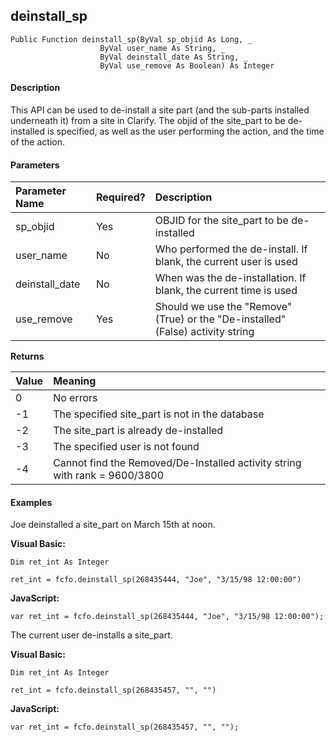 deinstall_sp
------------

```
Public Function deinstall_sp(ByVal sp_objid As Long, _
					ByVal user_name As String, _
					ByVal deinstall_date As String, _
                  	ByVal use_remove As Boolean) As Integer
```

#### Description

This API can be used to de-install a site part (and the sub-parts installed underneath it) from a site in Clarify. The objid of the site_part to be de-installed is specified, as well as the user performing the action, and the time of the action.

#### Parameters

| Parameter Name | Required? | Description |
|:--- |:--- |:--- |
| sp_objid | Yes | OBJID for the site_part to be de-installed |
| user_name | No | Who performed the de-install. If blank, the current user is used |
| deinstall_date | No | When was the de-installation. If blank, the current time is used |
| use_remove | Yes | Should we use the "Remove" (True) or the "De-installed" (False) activity string |

**Returns**

| Value | Meaning |
|:--- |:--- |
| 0 | No errors |
| -1 | The specified site_part is not in the database |
| -2 | The site_part is already de-installed |
| -3 | The specified user is not found |
| -4 | Cannot find the Removed/De-Installed activity string with rank = 9600/3800 |

#### Examples

Joe deinstalled a site_part on March 15th at noon.

**Visual Basic:**
```
Dim ret_int As Integer

ret_int = fcfo.deinstall_sp(268435444, "Joe", "3/15/98 12:00:00")
```

**JavaScript:**
```
var ret_int = fcfo.deinstall_sp(268435444, "Joe", "3/15/98 12:00:00");
```

The current user de-installs a site_part.

**Visual Basic:**
```
Dim ret_int As Integer

ret_int = fcfo.deinstall_sp(268435457, "", "")
```

**JavaScript:**
```
var ret_int = fcfo.deinstall_sp(268435457, "", "");
```